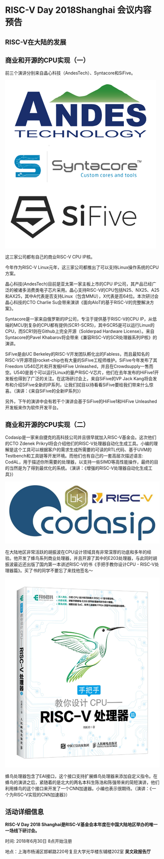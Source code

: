 # RISC-V Day 2018Shanghai 会议内容预告

## RISC-V在大陆的发展

## 商业和开源的CPU实现（一）

前三个演讲分别来自晶心科技（AndesTech）、Syntacore和SiFive。

![andestech](/assets/images/articles/rv-impl-x3.png)

这三家公司都有自己的商业RISC-V CPU IP核。

今年作为RISC-V Linux元年，这三家公司都推出了可以支持Linux操作系统的CPU方案。

晶心科技(AndesTech)目前是亚太第一家主板上市的CPU IP公司，其产品已经广泛的被诸多消费类电子芯片采用。晶心支持RISC-V的CPU包括N25、NX25、A25和AX25，其中A代表是否支持Linux（包含MMU），X代表是否64位。本次研讨会晶心科技的CTO Charlie Su会带来演讲《面向AIoT的基于RISC-V的完整解决方案》。

Syntacore是一家来自俄罗斯的IP公司，专注于提供基于RISC-V的CPU IP，从低端的MCU到复杂的CPU都有提供(SCR1-SCR5)，其中SCR5是可以运行Linux的CPU，而SCR1则在Github上完全开源（Solderpad Hardware License）。来自Syntacore的Pavel Khabarov将会带来《兼容RISC-V的SCR处理器系列IP核》的演讲。

SiFive是由UC Berkeley的RISC-V开发团队孵化出的Fabless，而且最知名的RISC-V开源项目rocket-chip也有大量的SiFive工程师维护。SiFive今年发布了其Freedom U540芯片和开发板HiFive Unleashed，并且在Crowdsupply一售而空。U540是首个可以运行Linux的量产RISC-V芯片，他们在去年发布的HiFive1开发板也得到了广泛的关注。在这场研讨会上，来自SiFive的VP Jack Kang将会发布和介绍SiFive全新的IP系列，让我们拭目以待看看SiFive要给我们带来什么惊喜。（演讲：《来自SiFive的全新IP系列》）

另外，下午的演讲中会有若干个演讲会基于SiFive的HiFive1和HiFive Unleashed开发板来作为软件开发平台。

## 商业和开源的CPU实现（二）

Codasip是一家来自捷克的高科技公司并且很早就加入RISC-V基金会。这次他们的CTO Zdenek Prikryl将会介绍他们的RISC-V处理器自动化生成工具。小编的理解是这个工具可以根据客户的需求生成所需要的可读的RTL代码、基于UVM的Testbench和工具链等开发环境。而他们也有自己的一套高层次描述语言: CodAL，用于描述你所需要的处理器，以支持一些SIMD等高性能操作，最终的目的当然是为了得到最优化的系统。（演讲：《增强的RISC-V处理器自动化生成工具》）

![Codasip](/assets/images/articles/risc_v-codasip-bk-862x345.jpg)

在大陆地区非常活跃的胡振波在CPU设计领域具有非常深厚的功底和多年的经验。他开发了蜂鸟系列商业处理器，并且开源了其中的E203处理器，与此同时胡振波最近还出版了国内第一本讲述RISC-V的书《手把手教你设计CPU - RISC-V处理器篇》。买了书的同学不要忘了来找他签名～

![手把手教你设计CPU - RISC-V处理器篇](/assets/images/articles/huzhenbo-book.jpg)

蜂鸟处理器包含了EAI接口，这个接口支持扩展蜂鸟处理器来添加自定义指令。在蜂鸟的演讲之后，紧随着的是北大的两名本科生陈浩和陈强带来的简短演讲，他们利用蜂鸟的这个接口来开发了一个CNN加速器。小编也表示很期待。（演讲：《一个为RISC-V实现的CNN加速器》）

## 活动详细信息

**RISC-V Day 2018 Shanghai是RISC-V基金会本年度在中国大陆地区举办的唯一一场线下研讨会。**

时间: 2018年6月30日 8点开始注册

地点：上海市杨浦区邯郸路220号复旦大学光华楼东辅楼202室 **吴文政报告厅**




